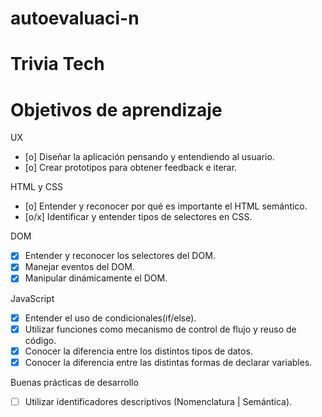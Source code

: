 # autoevaluaci-n
# Trivia Tech
 
# Objetivos de aprendizaje
UX
- [o] Diseñar la aplicación pensando y entendiendo al usuario.
- [o] Crear prototipos para obtener feedback e iterar.
 
HTML y CSS
- [o] Entender y reconocer por qué es importante el HTML semántico.
- [o/x] Identificar y entender tipos de selectores en CSS.
 
DOM
- [x] Entender y reconocer los selectores del DOM.
- [x] Manejar eventos del DOM.
- [x] Manipular dinámicamente el DOM.
 
JavaScript
- [x] Entender el uso de condicionales(if/else).
- [x] Utilizar funciones como mecanismo de control de flujo y reuso de código.
- [x] Conocer la diferencia entre los distintos tipos de datos.
- [x] Conocer la diferencia entre las distintas formas de declarar variables.
 
Buenas prácticas de desarrollo
- [ ] Utilizar identificadores descriptivos (Nomenclatura | Semántica). 
